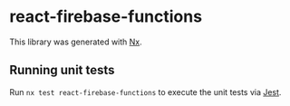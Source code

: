 # react-firebase-functions

This library was generated with [Nx](https://nx.dev).

## Running unit tests

Run `nx test react-firebase-functions` to execute the unit tests via [Jest](https://jestjs.io).

